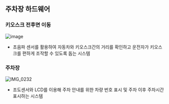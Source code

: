 ## 주차장 하드웨어

### 키오스크 전후면 이동
![image](https://user-images.githubusercontent.com/104895130/210942161-0ef8e11b-88a1-4a66-8239-560a99694330.png)
* 초음파 센서를 활용하여 자동차와 키오스크간의 거리를 확인하고 운전자가 키오스크를 편하게 조작할 수 있도록 돕는 시스템




### 주차장 
![IMG_0232](https://user-images.githubusercontent.com/54519460/211464933-8a86871b-d152-48ef-929a-d1d2cb42cf2c.jpg)
* 조도센서와 LCD를 이용해 주차 안내를 위한 차량 번호 표시 및 주차 이후 주차시간 표시하는 시스템 
